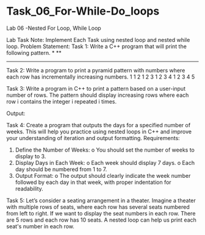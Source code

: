 # Task_06_For-While-Do_loops
Lab 06 -Nested For Loop, While Loop

Lab Task
Note: Implement Each Task using nested loop and nested while loop.
Problem Statement:
Task 1: Write a C++ program that will print the following pattern.
*
**
*** **** ***** ****** *******
Task 2: Write a program to print a pyramid pattern with numbers where each row has incrementally increasing numbers.
1 
1 2
1 2 3 
1 2 3 4 
1 2 3 4 5


Task 3: Write a program in C++ to print a pattern based on a user-input number of rows. The pattern should display increasing rows where each row i contains the integer i repeated i times.

Output:

 
Task 4: Create a program that outputs the days for a specified number of weeks. This will help you practice using nested loops in C++ and improve your understanding of iteration and output formatting.
Requirements:
1.	Define the Number of Weeks:
o	You should set the number of weeks to display to 3.
2.	Display Days in Each Week:
o	Each week should display 7 days.
o	Each day should be numbered from 1 to 7.
3.	Output Format:
o	The output should clearly indicate the week number followed by each day in that week, with proper indentation for readability.

Task 5: Let’s consider a seating arrangement in a theater. Imagine a theater with multiple rows of seats, where each row has several seats numbered from left to right. If we want to display the seat numbers in each row.
There are 5 rows and each row has 10 seats. A nested loop can help us print each seat's number in each row.







